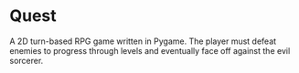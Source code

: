 # Quest
A 2D turn-based RPG game written in Pygame. The player must defeat enemies to progress through levels and eventually face off against the evil sorcerer.

